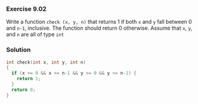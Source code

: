 ### Exercise 9.02
Write a function `check (x, y, n)` that returns 1 if both `x` and `y` fall between 0 and `n-1`, inclusive. The function should return 0 otherwise. Assume that `x`, `y`, and `n` are all of type `int`

### Solution
```c
int check(int x, int y, int n)
{
  if (x >= 0 && x <= n-1 && y >= 0 && y <= n-1) {
    return 1;
  }
  return 0;
}
```
